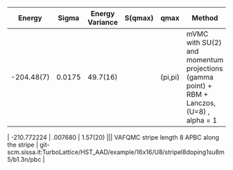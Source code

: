 |       Energy    |  Sigma          | Energy Variance  |  S(qmax)          | qmax             | Method                                                                         | Data repository   |
| ----------------| ----------------| -----------------| ----------------| -----------------| --------------------------------------------------------------------------------| ------------------|
|    -204.48(7) |   0.0175  |   49.7(16)      |                             | (pi,pi)              | mVMC with SU(2) and momentum projections (gamma point) + RBM + Lanczos, (U=8) ,  alpha = 1 |    | 

|  -210.772224 | .007680 |  1.57(20)  |||  VAFQMC stripe length 8 APBC along the stripe |  git-scm.sissa.it:TurboLattice/HST_AAD/example/16x16/U8/stripel8doping1su8m5/b1.3n/pbc |
